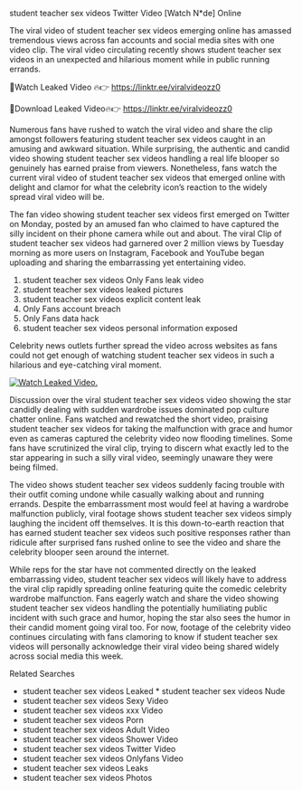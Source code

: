 ﻿student teacher sex videos Twitter Video [Watch N*de] Online

The viral video of ﻿student teacher sex videos emerging online has amassed tremendous views across fan accounts and social media sites with one video clip. The viral video circulating recently shows ﻿student teacher sex videos in an unexpected and hilarious moment while in public running errands. 

🔴Watch Leaked Video 🔥👉  https://linktr.ee/viralvideozz0 

🔴Download Leaked Video🔥👉  https://linktr.ee/viralvideozz0 

Numerous fans have rushed to watch the viral video and share the clip amongst followers featuring ﻿student teacher sex videos caught in an amusing and awkward situation. While surprising, the authentic and candid video showing ﻿student teacher sex videos handling a real life blooper so genuinely has earned praise from viewers. Nonetheless, fans watch the current viral video of ﻿student teacher sex videos that emerged online with delight and clamor for what the celebrity icon’s reaction to the widely spread viral video will be.

The fan video showing ﻿student teacher sex videos first emerged on Twitter on Monday, posted by an amused fan who claimed to have captured the silly incident on their phone camera while out and about. The viral Clip of ﻿student teacher sex videos had garnered over 2 million views by Tuesday morning as more users on Instagram, Facebook and YouTube began uploading and sharing the embarrassing yet entertaining video. 

1. ﻿student teacher sex videos Only Fans leak video
2. ﻿student teacher sex videos leaked pictures
3. ﻿student teacher sex videos explicit content leak
4. Only Fans account breach
5. Only Fans data hack
6. ﻿student teacher sex videos personal information exposed

Celebrity news outlets further spread the video across websites as fans could not get enough of watching ﻿student teacher sex videos in such a hilarious and eye-catching viral moment. 

[![Watch Leaked Video.](https://miro.medium.com/v2/resize:fit:828/format:webp/1*cilzJN44JGOrTw9NJCrNHA.gif "Watch Leaked Video")](https://linktr.ee/viralvideozz0)

Discussion over the viral ﻿student teacher sex videos video showing the star candidly dealing with sudden wardrobe issues dominated pop culture chatter online. Fans watched and rewatched the short video, praising ﻿student teacher sex videos for taking the malfunction with grace and humor even as cameras captured the celebrity video now flooding timelines. Some fans have scrutinized the viral clip, trying to discern what exactly led to the star appearing in such a silly viral video, seemingly unaware they were being filmed.

The video shows ﻿student teacher sex videos suddenly facing trouble with their outfit coming undone while casually walking about and running errands. Despite the embarrassment most would feel at having a wardrobe malfunction publicly, viral footage shows ﻿student teacher sex videos simply laughing the incident off themselves. It is this down-to-earth reaction that has earned ﻿student teacher sex videos such positive responses rather than ridicule after surprised fans rushed online to see the video and share the celebrity blooper seen around the internet.  

While reps for the star have not commented directly on the leaked embarrassing video, ﻿student teacher sex videos will likely have to address the viral clip rapidly spreading online featuring quite the comedic celebrity wardrobe malfunction. Fans eagerly watch and share the video showing ﻿student teacher sex videos handling the potentially humiliating public incident with such grace and humor, hoping the star also sees the humor in their candid moment going viral too. For now, footage of the celebrity video continues circulating with fans clamoring to know if ﻿student teacher sex videos will personally acknowledge their viral video being shared widely across social media this week.

Related Searches
* ﻿student teacher sex videos Leaked
﻿* student teacher sex videos Nude
* ﻿student teacher sex videos Sexy Video
* ﻿student teacher sex videos xxx Video
* ﻿student teacher sex videos Porn
* ﻿student teacher sex videos Adult Video
* ﻿student teacher sex videos Shower Video
* ﻿student teacher sex videos Twitter Video
* ﻿student teacher sex videos Onlyfans Video
* ﻿student teacher sex videos Leaks
* ﻿student teacher sex videos Photos